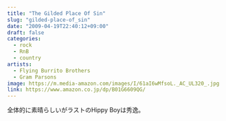 ```yaml
---
title: "The Gilded Place Of Sin"
slug: "gilded-place-of_sin"
date: "2009-04-19T22:40:12+09:00"
draft: false
categories: 
  - rock
  - RnB
  - country
artists:
  - Flying Burrito Brothers
  - Gram Parsons
image: https://m.media-amazon.com/images/I/61aI6wMfsoL._AC_UL320_.jpg
link: https://www.amazon.co.jp/dp/B01G6609QG/
---
```

全体的に素晴らしいがラストのHippy Boyは秀逸。

